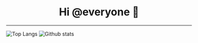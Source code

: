 <h1 align="center">Hi @everyone 👋</h1>

---  
![Top Langs](https://github-readme-stats.vercel.app/api/top-langs/?username=Zeldown&show_icons=true&theme=radical&count_private=true)         ![Github stats](https://github-readme-stats.vercel.app/api?username=Zeldown&show_icons=true&theme=radical&count_private=true)
